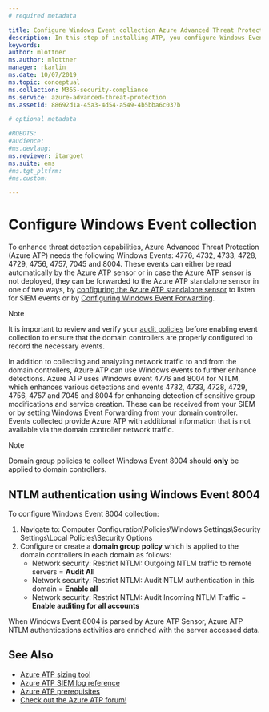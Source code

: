 ```yaml
---
# required metadata

title: Configure Windows Event collection Azure Advanced Threat Protection | Microsoft Docs
description: In this step of installing ATP, you configure Windows Event collection.
keywords:
author: mlottner
ms.author: mlottner
manager: rkarlin
ms.date: 10/07/2019
ms.topic: conceptual
ms.collection: M365-security-compliance
ms.service: azure-advanced-threat-protection
ms.assetid: 88692d1a-45a3-4d54-a549-4b5bba6c037b

# optional metadata

#ROBOTS:
#audience:
#ms.devlang:
ms.reviewer: itargoet
ms.suite: ems
#ms.tgt_pltfrm:
#ms.custom:

---
```




# Configure Windows Event collection

To enhance threat detection capabilities, Azure Advanced Threat Protection (Azure ATP) needs the following Windows Events: 4776, 4732, 4733, 4728, 4729, 4756, 4757, 7045 and 8004. These events can either be read automatically by the Azure ATP sensor or in case the Azure ATP sensor is not deployed, they can be forwarded to the Azure ATP standalone sensor in one of two ways, by [configuring the Azure ATP standalone sensor](configure-event-forwarding.md) to listen for SIEM events or by [Configuring Windows Event Forwarding](configure-event-forwarding.md).

> [!NOTE]
> It is important to review and verify your [audit policies](atp-advanced-audit-policy.md) before enabling event collection to ensure that the domain controllers are properly configured to record the necessary events. 

In addition to collecting and analyzing network traffic to and from the domain controllers, Azure ATP can use Windows events to further enhance detections. Azure ATP uses Windows event 4776 and 8004 for NTLM, which enhances various detections and events 4732, 4733, 4728, 4729, 4756, 4757 and 7045 and 8004 for enhancing detection of sensitive group modifications and service creation. These can be received from your SIEM or by setting Windows Event Forwarding from your domain controller. Events collected provide Azure ATP with additional information that is not available via the domain controller network traffic.

> [!NOTE]
>  Domain group policies to collect Windows Event 8004 should **only** be applied to domain controllers.  

## NTLM authentication using Windows Event 8004

To configure Windows Event 8004 collection:
1. Navigate to: Computer Configuration\Policies\Windows Settings\Security Settings\Local Policies\Security Options
2. Configure or create a **domain group policy** which is applied to the domain controllers in each domain as follows:
   - Network security: Restrict NTLM: Outgoing NTLM traffic to remote servers = **Audit All**
   - Network security: Restrict NTLM: Audit NTLM authentication in this domain = **Enable all**
   - Network security: Restrict NTLM: Audit Incoming NTLM Traffic = **Enable auditing for all accounts**

When Windows Event 8004 is parsed by Azure ATP Sensor, Azure ATP NTLM authentications activities are enriched with the server accessed data.


## See Also
- [Azure ATP sizing tool](http://aka.ms/aatpsizingtool)
- [Azure ATP SIEM log reference](cef-format-sa.md)
- [Azure ATP prerequisites](atp-prerequisites.md)
- [Check out the Azure ATP forum!](https://aka.ms/azureatpcommunity)

